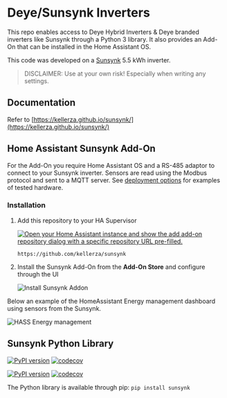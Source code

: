 # Deye/Sunsynk Inverters

This repo enables access to Deye Hybrid Inverters & Deye branded inverters like Sunsynk through a Python 3 library. It also provides an Add-On that can be installed in the Home Assistant OS.

This code was developed on a [Sunsynk](https://www.sunsynk.org/) 5.5 kWh inverter.

> DISCLAIMER: Use at your own risk! Especially when writing any settings.

## Documentation

Refer to [https://kellerza.github.io/sunsynk/](https://kellerza.github.io/sunsynk/)

## Home Assistant Sunsynk Add-On

For the Add-On you require Home Assistant OS and a RS-485 adaptor to connect to your Sunsynk inverter. Sensors are read using the Modbus protocol and sent to a MQTT server. See [deployment options](https://kellerza.github.io/sunsynk/guide/deployment-options) for examples of tested hardware.

### Installation

1. Add this repository to your HA Supervisor

   [![Open your Home Assistant instance and show the add add-on repository dialog with a specific repository URL pre-filled.](https://my.home-assistant.io/badges/supervisor_add_addon_repository.svg)](https://my.home-assistant.io/redirect/supervisor_add_addon_repository/?repository_url=https%3A%2F%2Fgithub.com%2Fkellerza%2Fsunsynk)

   `https://github.com/kellerza/sunsynk`

2. Install the Sunsynk Add-On from the **Add-On Store** and configure through the UI

   ![Install Sunsynk Addon](https://github.com/kellerza/sunsynk/raw/main/images/addon-install.png)


Below an example of the HomeAssistant Energy management dashboard using sensors from the Sunsynk.

![HASS Energy management](https://github.com/kellerza/sunsynk/raw/main/images/energy.png)

## Sunsynk Python Library
[![PyPI version](https://badge.fury.io/py/sunsynk.svg)](https://pypi.org/project/sunsynk/)
[![codecov](https://codecov.io/gh/kellerza/sunsynk/branch/main/graph/badge.svg?token=ILKRC5UTXI)](https://codecov.io/gh/kellerza/sunsynk)

[![PyPI version](https://badge.fury.io/py/sunsynk.svg)](https://pypi.org/project/sunsynk/)
[![codecov](https://codecov.io/gh/kellerza/sunsynk/branch/main/graph/badge.svg?token=ILKRC5UTXI)](https://codecov.io/gh/kellerza/sunsynk)

The Python library is available through pip: `pip install sunsynk`
